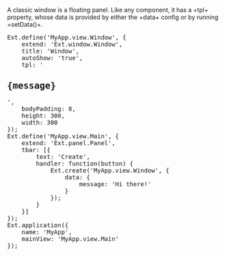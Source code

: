 A classic window is a floating panel. Like any component, it 
has a +tpl+ property, whose data is provided by either the 
+data+ config or by running +setData()+.

<pre class="runnable">
Ext.define('MyApp.view.Window', {
    extend: 'Ext.window.Window',
    title: 'Window',
    autoShow: 'true',
    tpl: '<h2>{message}</h2>',
    bodyPadding: 8,
    height: 300,
    width: 300
});
Ext.define('MyApp.view.Main', {
    extend: 'Ext.panel.Panel',
    tbar: [{
        text: 'Create',
        handler: function(button) {
            Ext.create('MyApp.view.Window', {
                data: {
                    message: 'Hi there!'
                }
            });
        }
    }]
});
Ext.application({
    name: 'MyApp',
    mainView: 'MyApp.view.Main'
});
</pre>